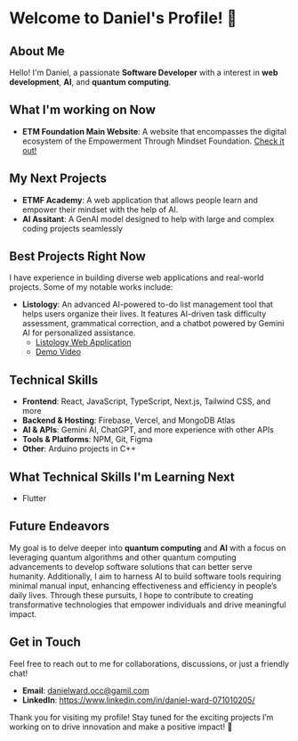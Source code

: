 # Welcome to Daniel's Profile! 🌟

## About Me

Hello! I'm Daniel, a passionate **Software Developer** with a interest in **web development**, **AI**, and **quantum computing**.

## What I'm working on Now

- **ETM Foundation Main Website**: A website that encompasses the digital ecosystem of the Empowerment Through Mindset Foundation. [Check it out!](https://etmfoundation.com)
  
## My Next Projects
- **ETMF Academy**: A web application that allows people learn and empower their mindset with the help of AI.
- **AI Assitant**: A GenAI model designed to help with large and complex coding projects seamlessly

## Best Projects Right Now

I have experience in building diverse web applications and real-world projects. Some of my notable works include:

- **Listology**: An advanced AI-powered to-do list management tool that helps users organize their lives. It features AI-driven task difficulty assessment, grammatical correction, and a chatbot powered by Gemini AI for personalized assistance.
  - [Listology Web Application](https://listology.vercel.app/tutorials)
  - [Demo Video](https://youtu.be/JToXJPwBWj4)

## Technical Skills

- **Frontend**: React, JavaScript, TypeScript, Next.js, Tailwind CSS, and more
- **Backend & Hosting**: Firebase, Vercel, and MongoDB Atlas
- **AI & APIs**: Gemini AI, ChatGPT, and more experience with other APIs
- **Tools & Platforms**: NPM, Git, Figma
- **Other**: Arduino projects in C++

## What Technical Skills I'm Learning Next
- Flutter

## Future Endeavors

My goal is to delve deeper into **quantum computing** and **AI** with a focus on leveraging quantum algorithms and other quantum computing advancements to develop software solutions that can better serve humanity. Additionally, I aim to harness AI to build software tools requiring minimal manual input, enhancing effectiveness and efficiency in people’s daily lives. Through these pursuits, I hope to contribute to creating transformative technologies that empower individuals and drive meaningful impact.

## Get in Touch

Feel free to reach out to me for collaborations, discussions, or just a friendly chat!

- **Email**: danielward.occ@gamil.com
- **LinkedIn**: https://www.linkedin.com/in/daniel-ward-071010205/

Thank you for visiting my profile! Stay tuned for the exciting projects I’m working on to drive innovation and make a positive impact! 🚀
